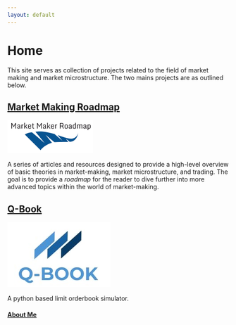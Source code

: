 ```yaml
---
layout: default
---
```


# Home
This site serves as collection of projects related to the field of market making and market microstructure. The two mains projects are as outlined below. 

## [Market Making Roadmap](articles_index.md)
![MMRPLOGO](mmrm.PNG)

A series of articles and resources designed to provide a high-level overview of basic theories in market-making, market microstructure, and trading. The goal is to provide a *roadmap* for the reader to dive further into more advanced topics within the world of market-making. 


## [Q-Book](project_index.md)
![QBLOGO](qblogo1.JPG)

A python based limit orderbook simulator. 


#### [About Me](aboutme.md)